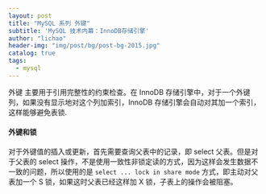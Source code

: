 ```yaml
---
layout: post
title: "MySQL 系列 外键"
subtitle: 'MySQL 技术内幕：InnoDB存储引擎'
author: "lichao"
header-img: "img/post/bg/post-bg-2015.jpg"
catalog: true
tags:
  - mysql
---
```


外键 主要用于引用完整性的约束检查。在 InnoDB 存储引擎中，对于一个外键列，如果没有显示地对这个列加索引，InnoDB 存储引擎会自动对其加一个索引，这样能够避免表锁.

#### 外键和锁
对于外键值的插入或更新，首先需要查询父表中的记录，即 select 父表。但是对于父表的 select 操作，不是使用一致性非锁定读的方式，因为这样会发生数据不一致的问题，所以使用的是 `select ... lock in share mode` 方式，即主动对父表加一个 S 锁，如果这时父表已经这样加 X 锁，子表上的操作会被阻塞。
